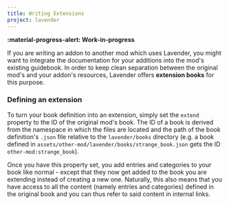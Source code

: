 ```yaml
---
title: Writing Extensions
project: lavender
---
```


**:material-progress-alert: Work-in-progress**


If you are writing an addon to another mod which uses Lavender, you might want to integrate the documentation for your additions into the mod's existing guidebook. In order to keep clean separation between the original mod's and your addon's resources, Lavender offers **extension books** for this purpose.


### Defining an extension

To turn your book definition into an extension, simply set the `extend` property to the ID of the original mod's book. The ID of a book is derived from the namespace in which the files are located and the path of the book definition's `.json` file relative to the `lavender/books` directory (e.g. a book defined in `assets/other-mod/lavender/books/strange_book.json` gets the ID `other-mod:strange_book`).

Once you have this property set, you add entries and categories to your book like normal - except that they now get added to the book you are extending instead of creating a new one. Naturally, this also means that you have access to all the content (namely entries and categories) defined in the original book and you can thus refer to said content in internal links.